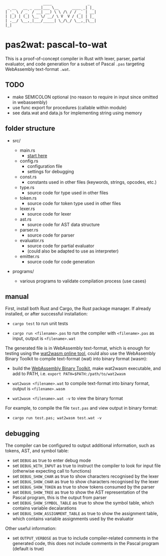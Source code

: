                      ____                _   
     _ __   __ _ ___|___ \__      ____ _| |_ 
    | '_ \ / _` / __| __) \ \ /\ / / _` | __|
    | |_) | (_| \__ \/ __/ \ V  V / (_| | |_ 
    | .__/ \__,_|___/_____| \_/\_/ \__,_|\__|
    |_|                                      

# pas2wat: pascal-to-wat

This is a proof-of-concept compiler in Rust with lexer, parser, partial evaluator, and code generation for a subset of Pascal `.pas` targeting WebAssembly text-format `.wat`.

## TODO

- make SEMICOLON optional (no reason to require in input since omitted in webassembly)
- use func export for procedures (callable within module)
- see data.wat and data.js for implementing string using memory

## folder structure

- src/
    - main.rs
        - [start here](https://github.com/michaelsjoeberg/pas2wat/blob/main/src/main.rs)
    - config.rs
        - configuration file
        - settings for debugging
    - const.rs
        - constants used in other files (keywords, strings, opcodes, etc.)
    - type.rs
        - source code for type used in other files
    - token.rs
        - source code for token type used in other files
    - lexer.rs
        - source code for lexer
    - ast.rs
        - source code for AST data structure
    - parser.rs
        - source code for parser
    - evaluator.rs
        - source code for partial evaluator
        - (could also be adapted to use as interpreter)
    - emitter.rs
        - source code for code generation

- programs/
    - various programs to validate compilation process (use cases)

## manual

First, install both Rust and Cargo, the Rust package manager. If already installed, or after successful installation:

- `cargo test` to run unit tests

- `cargo run <filename>.pas` to run the compiler with `<filename>.pas` as input, output is `<filename>.wat`

The generated file is in WebAssembly text-format, which is enough for testing using the [wat2wasm online tool](https://webassembly.github.io/wabt/demo/wat2wasm/), could also use the WebAssembly Binary Toolkit to compile text-format (wat) into binary format (wasm):

- build the [WebAssembly Binary Toolkit](https://github.com/WebAssembly/wabt), make wat2wasm executable, and add to PATH, i.e. `export PATH=$PATH:/path/to/wat2wasm`

- `wat2wasm <filename>.wat` to compile text-format into binary format, output is `<filename>.wasm`
    
- `wat2wasm <filename>.wat -v` to view the binary format

For example, to compile the file `test.pas` and view output in binary format: 

- `cargo run test.pas; wat2wasm test.wat -v`

## debugging

The compiler can be configured to output additional information, such as tokens, AST, and symbol table:

- set `DEBUG` as true to enter debug mode
- set `DEBUG_WITH_INPUT` as true to instruct the compiler to look for input file (otherwise expecting call to functions)
- set `DEBUG_SHOW_CHAR` as true to show characters recognised by the lexer
- set `DEBUG_SHOW_CHAR` as true to show characters recognised by the lexer
- set `DEBUG_SHOW_TOKEN` as true to show tokens consumed by the parser
- set `DEBUG_SHOW_TREE` as true to show the AST representation of the Pascal program, this is the output from parser
- set `DEBUG_SHOW_SYMBOL_TABLE` as true to show the symbol table, which contains variable decalarations
- set `DEBUG_SHOW_ASSIGNMENT_TABLE` as true to show the assignment table, which contains variable assignments used by the evaluator

Other useful information:

- set `OUTPUT_VERBOSE` as true to include compiler-related comments in the generated code, this does not include comments in the Pascal program (default is true)

